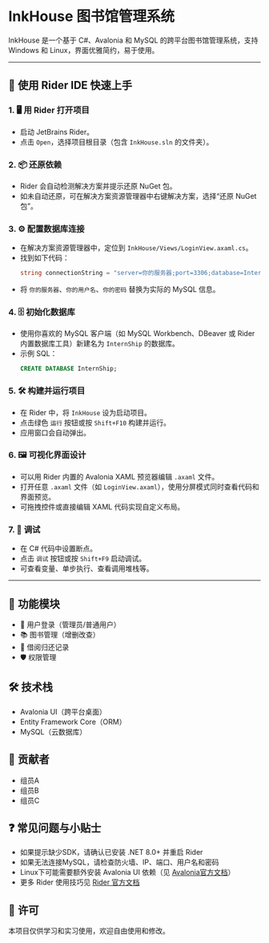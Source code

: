 # InkHouse 图书馆管理系统

InkHouse 是一个基于 C#、Avalonia 和 MySQL 的跨平台图书馆管理系统，支持 Windows 和 Linux，界面优雅简约，易于使用。

---

## 🚀 使用 Rider IDE 快速上手

### 1. 🖥️ 用 Rider 打开项目
- 启动 JetBrains Rider。
- 点击 `Open`，选择项目根目录（包含 `InkHouse.sln` 的文件夹）。

### 2. 📦 还原依赖
- Rider 会自动检测解决方案并提示还原 NuGet 包。
- 如未自动还原，可在解决方案资源管理器中右键解决方案，选择“还原 NuGet 包”。

### 3. ⚙️ 配置数据库连接
- 在解决方案资源管理器中，定位到 `InkHouse/Views/LoginView.axaml.cs`。
- 找到如下代码：
  ```csharp
  string connectionString = "server=你的服务器;port=3306;database=InternShip;user=你的用户名;password=你的密码;";
  ```
- 将 `你的服务器`、`你的用户名`、`你的密码` 替换为实际的 MySQL 信息。

### 4. 🗄️ 初始化数据库
- 使用你喜欢的 MySQL 客户端（如 MySQL Workbench、DBeaver 或 Rider 内置数据库工具）新建名为 `InternShip` 的数据库。
- 示例 SQL：
  ```sql
  CREATE DATABASE InternShip;
  ```

### 5. 🛠️ 构建并运行项目
- 在 Rider 中，将 `InkHouse` 设为启动项目。
- 点击绿色 `运行` 按钮或按 `Shift+F10` 构建并运行。
- 应用窗口会自动弹出。

### 6. 🖼️ 可视化界面设计
- 可以用 Rider 内置的 Avalonia XAML 预览器编辑 `.axaml` 文件。
- 打开任意 `.axaml` 文件（如 `LoginView.axaml`），使用分屏模式同时查看代码和界面预览。
- 可拖拽控件或直接编辑 XAML 代码实现自定义布局。

### 7. 🐞 调试
- 在 C# 代码中设置断点。
- 点击 `调试` 按钮或按 `Shift+F9` 启动调试。
- 可查看变量、单步执行、查看调用堆栈等。

---

## 🧩 功能模块
- 👤 用户登录（管理员/普通用户）
- 📚 图书管理（增删改查）
- 🔄 借阅归还记录
- 🛡️ 权限管理

## 🛠️ 技术栈
- Avalonia UI（跨平台桌面）
- Entity Framework Core（ORM）
- MySQL（云数据库）

## 👥 贡献者
- 组员A
- 组员B
- 组员C

## ❓ 常见问题与小贴士
- 如果提示缺少SDK，请确认已安装 .NET 8.0+ 并重启 Rider
- 如果无法连接MySQL，请检查防火墙、IP、端口、用户名和密码
- Linux下可能需要额外安装 Avalonia UI 依赖（见 [Avalonia官方文档](https://docs.avaloniaui.net/)）
- 更多 Rider 使用技巧见 [Rider 官方文档](https://www.jetbrains.com/help/rider/)

## 📄 许可
本项目仅供学习和实习使用，欢迎自由使用和修改。 